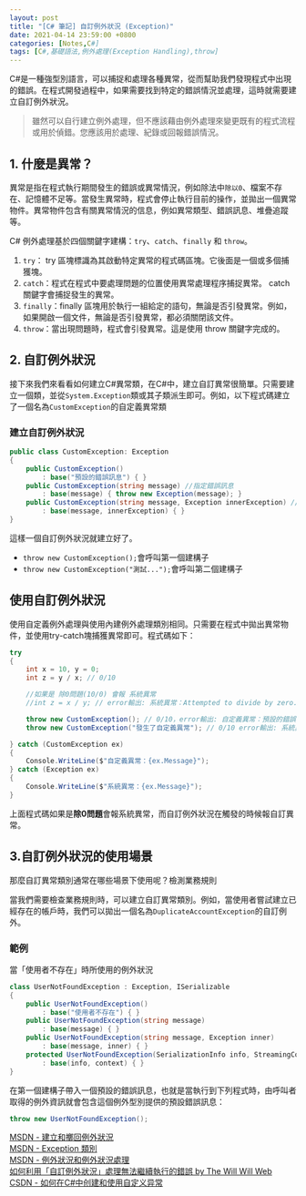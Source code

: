 ```yaml
---
layout: post
title: "[C# 筆記] 自訂例外狀況 (Exception)"
date: 2021-04-14 23:59:00 +0800
categories: [Notes,C#]
tags: [C#,基礎語法,例外處理(Exception Handling),throw]
---
```



C#是一種強型別語言，可以捕捉和處理各種異常，從而幫助我們發現程式中出現的錯誤。在程式開發過程中，如果需要找到特定的錯誤情況並處理，這時就需要建立自訂例外狀況。

> 雖然可以自行建立例外處理，但不應該藉由例外處理來變更既有的程式流程或用於偵錯。您應該用於處理、紀錄或回報錯誤情況。


## 1. 什麼是異常？

異常是指在程式執行期間​​發生的錯誤或異常情況，例如除法中`除以0`、檔案不存在、記憶體不足等。當發生異常時，程式會停止執行目前的操作，並拋出一個異常物件。異常物件包含有關異常情況的信息，例如異常類型、錯誤訊息、堆疊追蹤等。

C# 例外處理基於四個關鍵字建構：`try`、`catch`、`finally` 和 `throw`。

1. `try`： try 區塊標識為其啟動特定異常的程式碼區塊。它後面是一個或多個捕獲塊。        
2. `catch`：程式在程式中要處理問題的位置使用異常處理程序捕捉異常。 catch 關鍵字會捕捉發生的異常。     
3. `finally`：finally 區塊用於執行一組給定的語句，無論是否引發異常。例如，如果開啟一個文件，無論是否引發異常，都必須關閉該文件。     
4. `throw`：當出現問題時，程式會引發異常。這是使用 throw 關鍵字完成的。


## 2. 自訂例外狀況

接下來我們來看看如何建立C#異常類，在C#中，建立自訂異常很簡單。只需要建立一個類，並從`System.Exception`類或其子類派生即可。例如，以下程式碼建立了一個名為`CustomException`的自定義異常類

### 建立自訂例外狀況

```c#
public class CustomException: Exception
{
    public CustomException() 
        : base("預設的錯誤訊息") { }
    public CustomException(string message) //指定錯誤訊息
        : base(message) { throw new Exception(message); }
    public CustomException(string message, Exception innerException) //指定錯誤訊息 和 內部異常訊息
        : base(message, innerException) { }
}
```

這樣一個自訂例外狀況就建立好了。

- `throw new CustomException();`會呼叫第一個建構子
- `throw new CustomException("測試...");`會呼叫第二個建構子

## 使用自訂例外狀況

使用自定義例外處理與使用內建例外處理類別相同。只需要在程式中拋出異常物件，並使用try-catch塊捕獲異常即可。程式碼如下：

```c#
try
{
    int x = 10, y = 0;
    int z = y / x; // 0/10

    //如果是 除0問題(10/0) 會報 系統異常
    //int z = x / y; // error輸出: 系統異常：Attempted to divide by zero.

    throw new CustomException(); // 0/10，error輸出: 自定義異常：預設的錯誤訊息
    throw new CustomException("發生了自定義異常"); // 0/10 error輸出: 系統異常：發生了自定義異常

} catch (CustomException ex)
{
    Console.WriteLine($"自定義異常：{ex.Message}");
} catch (Exception ex)
{
    Console.WriteLine($"系統異常：{ex.Message}");
}
```

上面程式碼如果是**除0問題**會報系統異常，而自訂例外狀況在觸發的時候報自訂異常。


## 3.自訂例外狀況的使用場景

那麼自訂異常類別通常在哪些場景下使用呢？檢測業務規則

當我們需要檢查業務規則時，可以建立自訂異常類別。例如，當使用者嘗試建立已經存在的帳戶時，我們可以拋出一個名為`DuplicateAccountException`的自訂例外。

### 範例

當「使用者不存在」時所使用的例外狀況

```c#
class UserNotFoundException : Exception, ISerializable
{
    public UserNotFoundException()
        : base("使用者不存在") { }
    public UserNotFoundException(string message) 
        : base(message) { }
    public UserNotFoundException(string message, Exception inner) 
        : base(message, inner) { }
    protected UserNotFoundException(SerializationInfo info, StreamingContext context) 
        : base(info, context) { }
}
```

在第一個建構子帶入一個預設的錯誤訊息，也就是當執行到下列程式時，由呼叫者取得的例外資訊就會包含這個例外型別提供的預設錯誤訊息：

```c#
throw new UserNotFoundException();
```




[MSDN - 建立和擲回例外狀況](https://learn.microsoft.com/zh-tw/dotnet/csharp/fundamentals/exceptions/creating-and-throwing-exceptions)       
[MSDN - Exception 類別](https://learn.microsoft.com/zh-tw/dotnet/api/system.exception?view=net-8.0&redirectedfrom=MSDN)     
[MSDN - 例外狀況和例外狀況處理](https://learn.microsoft.com/zh-tw/dotnet/csharp/fundamentals/exceptions/)  
[如何利用「自訂例外狀況」處理無法繼續執行的錯誤 by The Will Will Web](https://blog.miniasp.com/post/2009/09/30/How-to-Designing-Custom-Exceptions)      
[CSDN - 如何在C#中创建和使用自定义异常](https://blog.csdn.net/lwf3115841/article/details/130643671)